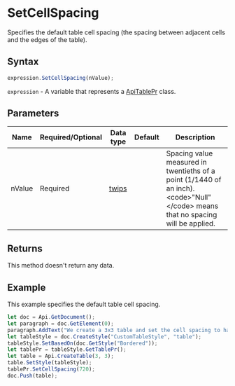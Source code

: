 # SetCellSpacing

Specifies the default table cell spacing (the spacing between adjacent cells and the edges of the table).

## Syntax

```javascript
expression.SetCellSpacing(nValue);
```

`expression` - A variable that represents a [ApiTablePr](../ApiTablePr.md) class.

## Parameters

| **Name** | **Required/Optional** | **Data type** | **Default** | **Description** |
| ------------- | ------------- | ------------- | ------------- | ------------- |
| nValue | Required | [twips](../../Enumeration/twips.md) |  | Spacing value measured in twentieths of a point (1/1440 of an inch). &lt;code&gt;"Null"&lt;/code&gt; means that no spacing will be applied. |

## Returns

This method doesn't return any data.

## Example

This example specifies the default table cell spacing.

```javascript editor-docx
let doc = Api.GetDocument();
let paragraph = doc.GetElement(0);
paragraph.AddText("We create a 3x3 table and set the cell spacing to half an inch:");
let tableStyle = doc.CreateStyle("CustomTableStyle", "table");
tableStyle.SetBasedOn(doc.GetStyle("Bordered"));
let tablePr = tableStyle.GetTablePr();
let table = Api.CreateTable(3, 3);
table.SetStyle(tableStyle);
tablePr.SetCellSpacing(720);
doc.Push(table);
```
